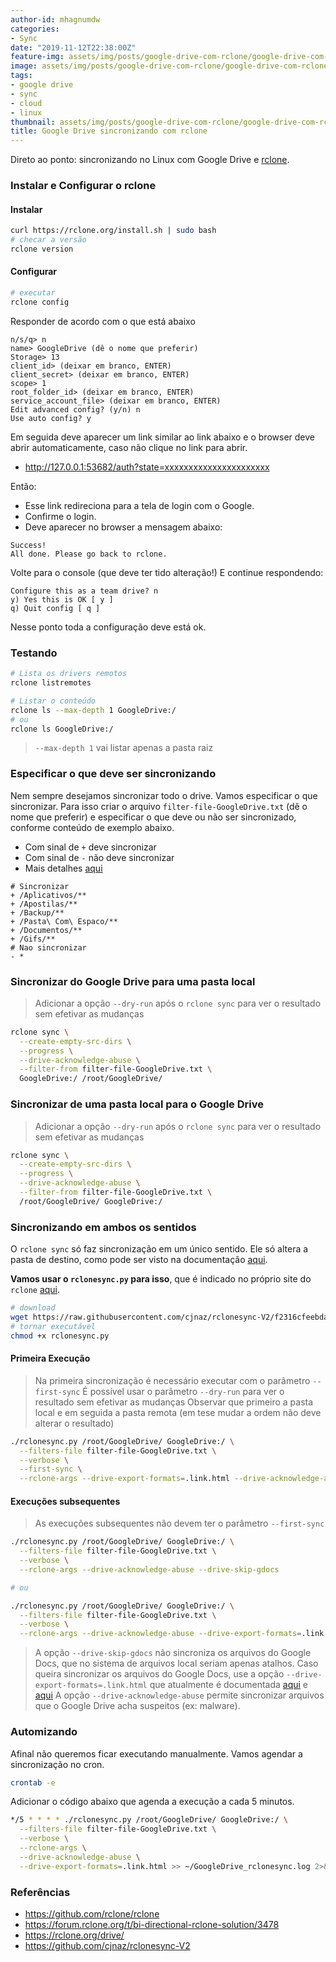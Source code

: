 ```yaml
---
author-id: mhagnumdw
categories:
- Sync
date: "2019-11-12T22:38:00Z"
feature-img: assets/img/posts/google-drive-com-rclone/google-drive-com-rclone-banner.png
image: assets/img/posts/google-drive-com-rclone/google-drive-com-rclone-banner.png
tags:
- google drive
- sync
- cloud
- linux
thumbnail: assets/img/posts/google-drive-com-rclone/google-drive-com-rclone-banner.png
title: Google Drive sincronizando com rclone
---
```


Direto ao ponto: sincronizando no Linux com Google Drive e [rclone](https://rclone.org/).

<!--more-->

### Instalar e Configurar o rclone

#### Instalar

```bash
curl https://rclone.org/install.sh | sudo bash
# checar a versão
rclone version
```

#### Configurar

```bash
# executar
rclone config
```

Responder de acordo com o que está abaixo

```text
n/s/q> n
name> GoogleDrive (dê o nome que preferir)
Storage> 13
client_id> (deixar em branco, ENTER)
client_secret> (deixar em branco, ENTER)
scope> 1
root_folder_id> (deixar em branco, ENTER)
service_account_file> (deixar em branco, ENTER)
Edit advanced config? (y/n) n
Use auto config? y
```

Em seguida deve aparecer um link similar ao link abaixo e o browser deve abrir automaticamente, caso não clique no link para abrir.

- <http://127.0.0.1:53682/auth?state=xxxxxxxxxxxxxxxxxxxxxx>

Então:

- Esse link redireciona para a tela de login com o Google.
- Confirme o login.
- Deve aparecer no browser a mensagem abaixo:

```text
Success!
All done. Please go back to rclone.
```

Volte para o console (que deve ter tido alteração!) E continue respondendo:

```text
Configure this as a team drive? n
y) Yes this is OK [ y ]
q) Quit config [ q ]
```

Nesse ponto toda a configuração deve está ok.

### Testando

```bash
# Lista os drivers remotos
rclone listremotes

# Listar o conteúdo
rclone ls --max-depth 1 GoogleDrive:/
# ou
rclone ls GoogleDrive:/
```

> `--max-depth 1` vai listar apenas a pasta raiz

### Especificar o que deve ser sincronizando

Nem sempre desejamos sincronizar todo o drive. Vamos especificar o que sincronizar. Para isso criar o arquivo `filter-file-GoogleDrive.txt` (dê o nome que preferir) e especificar o que deve ou não ser sincronizado, conforme conteúdo de exemplo abaixo.

- Com sinal de `+` deve sincronizar
- Com sinal de `-` não deve sincronizar
- Mais detalhes [aqui](https://rclone.org/filtering/)

```text
# Sincronizar
+ /Aplicativos/**
+ /Apostilas/**
+ /Backup/**
+ /Pasta\ Com\ Espaco/**
+ /Documentos/**
+ /Gifs/**
# Nao sincronizar
- *
```

### Sincronizar do Google Drive para uma pasta local

> Adicionar a opção `--dry-run` após o `rclone sync` para ver o resultado sem efetivar as mudanças

```bash
rclone sync \
  --create-empty-src-dirs \
  --progress \
  --drive-acknowledge-abuse \
  --filter-from filter-file-GoogleDrive.txt \
  GoogleDrive:/ /root/GoogleDrive/
```

### Sincronizar de uma pasta local para o Google Drive

> Adicionar a opção `--dry-run` após o `rclone sync` para ver o resultado sem efetivar as mudanças

```bash
rclone sync \
  --create-empty-src-dirs \
  --progress \
  --drive-acknowledge-abuse \
  --filter-from filter-file-GoogleDrive.txt \
  /root/GoogleDrive/ GoogleDrive:/
```

### Sincronizando em ambos os sentidos

O `rclone sync` só faz sincronização em um único sentido. Ele só altera a pasta de destino, como pode ser visto na documentação [aqui](https://rclone.org/commands/rclone_sync/).

**Vamos usar o `rclonesync.py` para isso**, que é indicado no próprio site do `rclone` [aqui](https://github.com/rclone/rclone/wiki/Third-Party-Integrations-with-rclone#rclonesync-v2).

```bash
# download
wget https://raw.githubusercontent.com/cjnaz/rclonesync-V2/f2316cfeebda1532c343890668ec972bf3bb276e/rclonesync.py
# tornar executável
chmod +x rclonesync.py
```

#### Primeira Execução

> Na primeira sincronização é necessário executar com o parâmetro `--first-sync`
> É possível usar o parâmetro `--dry-run` para ver o resultado sem efetivar as mudanças
> Observar que primeiro a pasta local e em seguida a pasta remota (em tese mudar a ordem não deve alterar o resultado)

```bash
./rclonesync.py /root/GoogleDrive/ GoogleDrive:/ \
  --filters-file filter-file-GoogleDrive.txt \
  --verbose \
  --first-sync \
  --rclone-args --drive-export-formats=.link.html --drive-acknowledge-abuse
```

#### Execuções subsequentes

> As execuções subsequentes não devem ter o parâmetro `--first-sync`

```bash
./rclonesync.py /root/GoogleDrive/ GoogleDrive:/ \
  --filters-file filter-file-GoogleDrive.txt \
  --verbose \
  --rclone-args --drive-acknowledge-abuse --drive-skip-gdocs

# ou

./rclonesync.py /root/GoogleDrive/ GoogleDrive:/ \
  --filters-file filter-file-GoogleDrive.txt \
  --verbose \
  --rclone-args --drive-acknowledge-abuse --drive-export-formats=.link.html
```

> A opção `--drive-skip-gdocs` não sincroniza os arquivos do Google Docs, que no sistema de arquivos local seriam apenas atalhos.
> Caso queira sincronizar os arquivos do Google Docs, use a opção `--drive-export-formats=.link.html` que atualmente é documentada [aqui](https://github.com/rclone/rclone/pull/2479) e [aqui](https://rclone.org/drive/#import-export-of-google-documents)
> A opção `--drive-acknowledge-abuse` permite sincronizar arquivos que o Google Drive acha suspeitos (ex: malware).

### Automizando

Afinal não queremos ficar executando manualmente. Vamos agendar a sincronização no cron.

```bash
crontab -e
```

Adicionar o código abaixo que agenda a execução a cada 5 minutos.

```bash
*/5 * * * * ./rclonesync.py /root/GoogleDrive/ GoogleDrive:/ \
  --filters-file filter-file-GoogleDrive.txt \
  --verbose \
  --rclone-args \
  --drive-acknowledge-abuse \
  --drive-export-formats=.link.html >> ~/GoogleDrive_rclonesync.log 2>&1
```

### Referências

- <https://github.com/rclone/rclone>
- <https://forum.rclone.org/t/bi-directional-rclone-solution/3478>
- <https://rclone.org/drive/>
- <https://github.com/cjnaz/rclonesync-V2>
